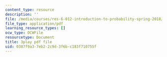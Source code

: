 ```yaml
---
content_type: resource
description: ''
file: /media/courses/res-6-012-introduction-to-probability-spring-2018/0387f9a37eb22c9d3f6bc183f710755f_P5rZKt3SgNM.pdf
file_type: application/pdf
learning_resource_types: []
ocw_type: OCWFile
resourcetype: Document
title: 3play pdf file
uid: 0387f9a3-7eb2-2c9d-3f6b-c183f710755f
---
```

